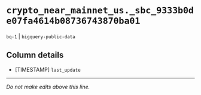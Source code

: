 # `crypto_near_mainnet_us._sbc_9333b0de07fa4614b08736743870ba01`
`bq-1` | `bigquery-public-data`

## Column details
* [TIMESTAMP] `last_update`

-------------------------------------------------------------------------------
*Do not make edits above this line.*
